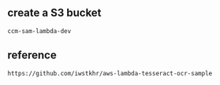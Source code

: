 

## create a S3 bucket
```
ccm-sam-lambda-dev
```

## reference
```
https://github.com/iwstkhr/aws-lambda-tesseract-ocr-sample
```